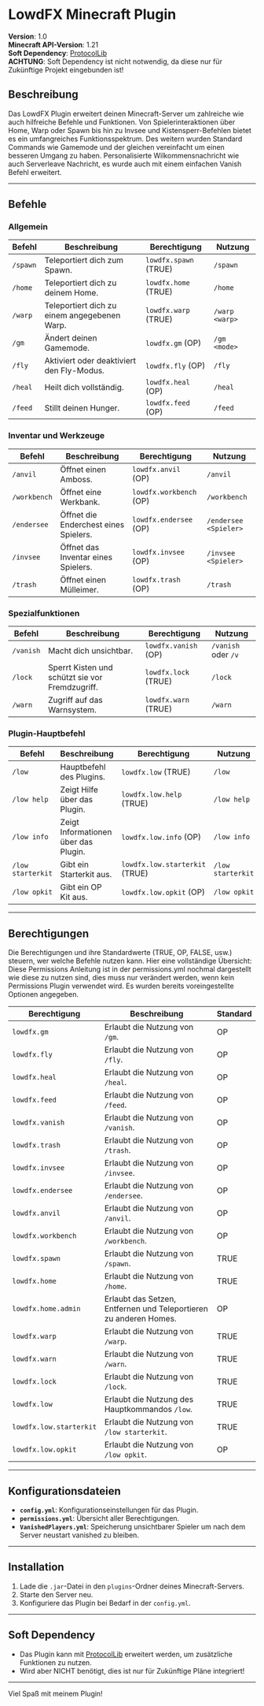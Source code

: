 # LowdFX Minecraft Plugin

**Version**: 1.0  
**Minecraft API-Version**: 1.21  
**Soft Dependency**: [ProtocolLib](https://github.com/dmulloy2/ProtocolLib)  
**ACHTUNG**: Soft Dependency ist nicht notwendig, da diese nur für Zukünftige Projekt eingebunden ist!

## Beschreibung
Das LowdFX Plugin erweitert deinen Minecraft-Server um zahlreiche wie auch hilfreiche Befehle und Funktionen.
Von Spielerinteraktionen über Home, Warp oder Spawn bis hin zu Invsee und Kistensperr-Befehlen bietet es ein umfangreiches Funktionsspektrum.
Des weitern wurden Standard Commands wie Gamemode und der gleichen vereinfacht um einen besseren Umgang zu haben.
Personalisierte Wilkommensnachricht wie auch Serverleave Nachricht, es wurde auch mit einem einfachen Vanish Befehl erweitert.

---

## Befehle

### Allgemein
| **Befehl**         | **Beschreibung**                                        | **Berechtigung**          | **Nutzung**           |
|--------------------|---------------------------------------------------------|---------------------------|-----------------------|
| `/spawn`           | Teleportiert dich zum Spawn.                            | `lowdfx.spawn` (TRUE)     | `/spawn`              |
| `/home`            | Teleportiert dich zu deinem Home.                       | `lowdfx.home` (TRUE)      | `/home`               |
| `/warp`            | Teleportiert dich zu einem angegebenen Warp.            | `lowdfx.warp` (TRUE)      | `/warp <warp>`        |
| `/gm`              | Ändert deinen Gamemode.                                 | `lowdfx.gm` (OP)          | `/gm <mode>`          |
| `/fly`             | Aktiviert oder deaktiviert den Fly-Modus.               | `lowdfx.fly` (OP)         | `/fly`                |
| `/heal`            | Heilt dich vollständig.                                 | `lowdfx.heal` (OP)        | `/heal`               |
| `/feed`            | Stillt deinen Hunger.                                   | `lowdfx.feed` (OP)        | `/feed`               |

### Inventar und Werkzeuge
| **Befehl**         | **Beschreibung**                                        | **Berechtigung**          | **Nutzung**            |
|--------------------|---------------------------------------------------------|---------------------------|------------------------|
| `/anvil`           | Öffnet einen Amboss.                                    | `lowdfx.anvil` (OP)       | `/anvil`               |
| `/workbench`       | Öffnet eine Werkbank.                                   | `lowdfx.workbench` (OP)   | `/workbench`           |
| `/endersee`        | Öffnet die Enderchest eines Spielers.                   | `lowdfx.endersee` (OP)    | `/endersee <Spieler>`  |
| `/invsee`          | Öffnet das Inventar eines Spielers.                     | `lowdfx.invsee` (OP)      | `/invsee <Spieler>`    |
| `/trash`           | Öffnet einen Mülleimer.                                 | `lowdfx.trash` (OP)       | `/trash`               |

### Spezialfunktionen
| **Befehl**         | **Beschreibung**                                        | **Berechtigung**          | **Nutzung**            |
|--------------------|---------------------------------------------------------|---------------------------|------------------------|
| `/vanish`          | Macht dich unsichtbar.                                  | `lowdfx.vanish` (OP)      | `/vanish` oder `/v`    |
| `/lock`            | Sperrt Kisten und schützt sie vor Fremdzugriff.         | `lowdfx.lock` (TRUE)      | `/lock`                |
| `/warn`            | Zugriff auf das Warnsystem.                             | `lowdfx.warn` (TRUE)      | `/warn`                |

### Plugin-Hauptbefehl
| **Befehl**         | **Beschreibung**                                        | **Berechtigung**              | **Nutzung**        |
|--------------------|---------------------------------------------------------|-------------------------------|--------------------|
| `/low`             | Hauptbefehl des Plugins.                                | `lowdfx.low` (TRUE)           | `/low`             |
| `/low help`        | Zeigt Hilfe über das Plugin.                            | `lowdfx.low.help` (TRUE)      | `/low help`        |
| `/low info`        | Zeigt Informationen über das Plugin.                    | `lowdfx.low.info` (OP)        | `/low info`        |
| `/low starterkit`  | Gibt ein Starterkit aus.                                | `lowdfx.low.starterkit` (TRUE)| `/low starterkit`  |
| `/low opkit`       | Gibt ein OP Kit aus.                                    | `lowdfx.low.opkit` (OP)       | `/low opkit`       |

---

## Berechtigungen

Die Berechtigungen und ihre Standardwerte (TRUE, OP, FALSE, usw.) steuern, wer welche Befehle nutzen kann. Hier eine vollständige Übersicht:
Diese Permissions Anleitung ist in der permissions.yml nochmal dargestellt wie diese zu nutzen sind, dies muss nur verändert werden, wenn kein Permissions Plugin verwendet wird.
Es wurden bereits voreingestellte Optionen angegeben.

| **Berechtigung**          | **Beschreibung**                                                   | **Standard** |
|---------------------------|--------------------------------------------------------------------|--------------|
| `lowdfx.gm`               | Erlaubt die Nutzung von `/gm`.                                     | OP           |
| `lowdfx.fly`              | Erlaubt die Nutzung von `/fly`.                                    | OP           |
| `lowdfx.heal`             | Erlaubt die Nutzung von `/heal`.                                   | OP           |
| `lowdfx.feed`             | Erlaubt die Nutzung von `/feed`.                                   | OP           |
| `lowdfx.vanish`           | Erlaubt die Nutzung von `/vanish`.                                 | OP           |
| `lowdfx.trash`            | Erlaubt die Nutzung von `/trash`.                                  | OP           |
| `lowdfx.invsee`           | Erlaubt die Nutzung von `/invsee`.                                 | OP           |
| `lowdfx.endersee`         | Erlaubt die Nutzung von `/endersee`.                               | OP           |
| `lowdfx.anvil`            | Erlaubt die Nutzung von `/anvil`.                                  | OP           |
| `lowdfx.workbench`        | Erlaubt die Nutzung von `/workbench`.                              | OP           |
| `lowdfx.spawn`            | Erlaubt die Nutzung von `/spawn`.                                  | TRUE         |
| `lowdfx.home`             | Erlaubt die Nutzung von `/home`.                                   | TRUE         |
| `lowdfx.home.admin`       | Erlaubt das Setzen, Entfernen und Teleportieren zu anderen Homes.  | OP           |
| `lowdfx.warp`             | Erlaubt die Nutzung von `/warp`.                                   | TRUE         |
| `lowdfx.warn`             | Erlaubt die Nutzung von `/warn`.                                   | TRUE         |
| `lowdfx.lock`             | Erlaubt die Nutzung von `/lock`.                                   | TRUE         |
| `lowdfx.low`              | Erlaubt die Nutzung des Hauptkommandos `/low`.                     | TRUE         |
| `lowdfx.low.starterkit`   | Erlaubt die Nutzung von `/low starterkit`.                         | TRUE         |
| `lowdfx.low.opkit`        | Erlaubt die Nutzung von `/low opkit`.                              | OP           |

---

## Konfigurationsdateien
- **`config.yml`**: Konfigurationseinstellungen für das Plugin.
- **`permissions.yml`**: Übersicht aller Berechtigungen.
- **`VanishedPlayers.yml`**: Speicherung unsichtbarer Spieler um nach dem Server neustart vanished zu bleiben.

---

## Installation
1. Lade die `.jar`-Datei in den `plugins`-Ordner deines Minecraft-Servers.
2. Starte den Server neu.
3. Konfiguriere das Plugin bei Bedarf in der `config.yml`.

---

## Soft Dependency
- Das Plugin kann mit [ProtocolLib](https://github.com/dmulloy2/ProtocolLib) erweitert werden, um zusätzliche Funktionen zu nutzen.
- Wird aber NICHT benötigt, dies ist nur für Zukünftige Pläne integriert!
---

Viel Spaß mit meinem Plugin!
